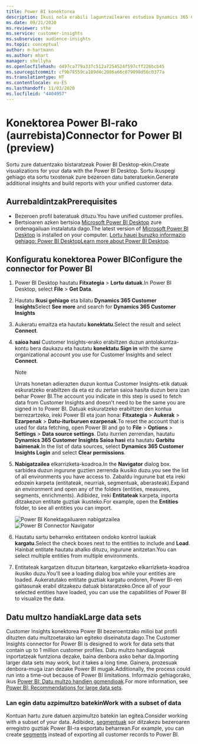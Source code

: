 ```yaml
---
title: Power BI konektorea
description: Ikusi nola erabili laguntzailearen estudioa Dynamics 365 Customer Insights konektorea Power BI-n.
ms.date: 09/21/2020
ms.reviewer: sthe
ms.service: customer-insights
ms.subservice: audience-insights
ms.topic: conceptual
author: m-hartmann
ms.author: mhart
manager: shellyha
ms.openlocfilehash: d497ca779a337c512a7254524f597cff226bcb45
ms.sourcegitcommit: cf9b78559ca189d4c2086a66c879098d56c0377a
ms.translationtype: HT
ms.contentlocale: eu-ES
ms.lasthandoff: 11/03/2020
ms.locfileid: "4404957"
---
```

# <a name="connector-for-power-bi-preview"></a><span data-ttu-id="7a6b7-103">Konektorea Power BI-rako (aurrebista)</span><span class="sxs-lookup"><span data-stu-id="7a6b7-103">Connector for Power BI (preview)</span></span>

<span data-ttu-id="7a6b7-104">Sortu zure datuentzako bistaratzeak Power BI Desktop-ekin.</span><span class="sxs-lookup"><span data-stu-id="7a6b7-104">Create visualizations for your data with the Power BI Desktop.</span></span> <span data-ttu-id="7a6b7-105">Sortu ikuspegi gehiago eta sortu txostenak zure bezeroen datu bateratuekin.</span><span class="sxs-lookup"><span data-stu-id="7a6b7-105">Generate additional insights and build reports with your unified customer data.</span></span>

## <a name="prerequisites"></a><span data-ttu-id="7a6b7-106">Aurrebaldintzak</span><span class="sxs-lookup"><span data-stu-id="7a6b7-106">Prerequisites</span></span>

- <span data-ttu-id="7a6b7-107">Bezeroen profil bateratuak dituzu.</span><span class="sxs-lookup"><span data-stu-id="7a6b7-107">You have unified customer profiles.</span></span>
- <span data-ttu-id="7a6b7-108">Bertsioaren azken bertsioa [Microsoft Power BI Desktop](https://powerbi.microsoft.com/desktop/) zure ordenagailuan instalatuta dago.</span><span class="sxs-lookup"><span data-stu-id="7a6b7-108">The latest version of [Microsoft Power BI Desktop](https://powerbi.microsoft.com/desktop/) is installed on your computer.</span></span> <span data-ttu-id="7a6b7-109">[Lortu hauei buruzko informazio gehiago: Power BI Desktop](https://docs.microsoft.com/power-bi/desktop-what-is-desktop)</span><span class="sxs-lookup"><span data-stu-id="7a6b7-109">[Learn more about Power BI Desktop](https://docs.microsoft.com/power-bi/desktop-what-is-desktop).</span></span>

## <a name="configure-the-connector-for-power-bi"></a><span data-ttu-id="7a6b7-110">Konfiguratu konektorea Power BI</span><span class="sxs-lookup"><span data-stu-id="7a6b7-110">Configure the connector for Power BI</span></span>

1. <span data-ttu-id="7a6b7-111">Power BI Desktop hautatu **Fitxategia** > **Lortu datuak**.</span><span class="sxs-lookup"><span data-stu-id="7a6b7-111">In Power BI Desktop, select **File** > **Get Data**.</span></span>

1. <span data-ttu-id="7a6b7-112">Hautatu **Ikusi gehiago** eta bilatu **Dynamics 365 Customer Insights**</span><span class="sxs-lookup"><span data-stu-id="7a6b7-112">Select **See more** and search for **Dynamics 365 Customer Insights**</span></span>

1. <span data-ttu-id="7a6b7-113">Aukeratu emaitza eta hautatu **konektatu**.</span><span class="sxs-lookup"><span data-stu-id="7a6b7-113">Select the result and select **Connect**.</span></span>

1. <span data-ttu-id="7a6b7-114">**saioa hasi** Customer Insights-erako erabiltzen duzun antolakuntza-kontu bera daukazu eta hautatu **konektatu**.</span><span class="sxs-lookup"><span data-stu-id="7a6b7-114">**Sign in** with the same organizational account you use for Customer Insights and select **Connect**.</span></span>
   > [!NOTE]
   > <span data-ttu-id="7a6b7-115">Urrats honetan adierazten duzun kontua Customer Insights-etik datuak eskuratzeko erabiltzen da eta ez du zertan saioa hasita duzun bera izan behar Power BI.</span><span class="sxs-lookup"><span data-stu-id="7a6b7-115">The account you indicate in this step is used to fetch data from Customer Insights and doesn't need to be the same you are signed in to Power BI.</span></span> <span data-ttu-id="7a6b7-116">Datuak eskuratzeko erabiltzen den kontua berrezartzeko, ireki Power BI eta joan hona: **Fitxategia** > **Aukerak** > **Ezarpenak** > **Datu-iturburuen ezarpenak**.</span><span class="sxs-lookup"><span data-stu-id="7a6b7-116">To reset the account that is used for data fetching, open Power BI and go to **File** > **Options** > **Settings** > **Data source settings**.</span></span> <span data-ttu-id="7a6b7-117">Datu iturrien zerrendan, hautatu **Dynamics 365 Customer Insights Saioa hasi** eta hautatu **Garbitu baimenak**.</span><span class="sxs-lookup"><span data-stu-id="7a6b7-117">In the list of data sources, select **Dynamics 365 Customer Insights Login** and select **Clear permissions**.</span></span>  

1. <span data-ttu-id="7a6b7-118">**Nabigatzailea** elkarrizketa-koadroa.</span><span class="sxs-lookup"><span data-stu-id="7a6b7-118">In the **Navigator** dialog box.</span></span> <span data-ttu-id="7a6b7-119">sarbidea duzun ingurune guztien zerrenda ikusiko duzu.</span><span class="sxs-lookup"><span data-stu-id="7a6b7-119">you see the list of all environments you have access to.</span></span> <span data-ttu-id="7a6b7-120">Zabaldu ingurune bat eta ireki edozein karpeta (entitateak, neurriak, segmentuak, aberasteak).</span><span class="sxs-lookup"><span data-stu-id="7a6b7-120">Expand an environment and open any of the folders (entities, measures, segments, enrichments).</span></span> <span data-ttu-id="7a6b7-121">Adibidez, ireki **Entitateak** karpeta, inporta ditzakezun entitate guztiak ikusteko.</span><span class="sxs-lookup"><span data-stu-id="7a6b7-121">For example, open the **Entities** folder, to see all entities you can import.</span></span>

   <span data-ttu-id="7a6b7-122">![Power BI Konektagailuaren nabigatzailea](media/power-bi-navigator.png "Power BI Konektagailuaren nabigatzailea")</span><span class="sxs-lookup"><span data-stu-id="7a6b7-122">![Power BI Connector Navigator](media/power-bi-navigator.png "Power BI Connector Navigator")</span></span>

1. <span data-ttu-id="7a6b7-123">Hautatu sartu beharreko entitateen ondoko kontrol laukiak **kargatu**.</span><span class="sxs-lookup"><span data-stu-id="7a6b7-123">Select the check boxes next to the entities to include and **Load**.</span></span> <span data-ttu-id="7a6b7-124">Hainbat entitate hautatu ahalko dituzu, ingurune anitzetan.</span><span class="sxs-lookup"><span data-stu-id="7a6b7-124">You can select multiple entities from multiple environments.</span></span>

1. <span data-ttu-id="7a6b7-125">Entitateak kargatzen dituzun bitartean, kargatzeko elkarrizketa-koadroa ikusiko duzu.</span><span class="sxs-lookup"><span data-stu-id="7a6b7-125">You'll see a loading dialog box while your entities are loaded.</span></span> <span data-ttu-id="7a6b7-126">Aukeratutako entitate guztiak kargatu ondoren, Power BI-ren gaitasunak erabil ditzakezu datuak bistaratzeko.</span><span class="sxs-lookup"><span data-stu-id="7a6b7-126">Once all of your selected entities have loaded, you can use the capabilities of Power BI to visualize the data.</span></span>

## <a name="large-data-sets"></a><span data-ttu-id="7a6b7-127">Datu multzo handiak</span><span class="sxs-lookup"><span data-stu-id="7a6b7-127">Large data sets</span></span>

<span data-ttu-id="7a6b7-128">Customer Insights konektorea Power BI bezeroentzako milioi bat profil dituzten datu multzoetarako lan egiteko diseinatuta dago.</span><span class="sxs-lookup"><span data-stu-id="7a6b7-128">The Customer Insights connector for Power BI is designed to work for data sets that contain up to 1 million customer profiles.</span></span> <span data-ttu-id="7a6b7-129">Datu multzo handiagoak inportatzeak funtziona dezake, baina denbora asko behar da.</span><span class="sxs-lookup"><span data-stu-id="7a6b7-129">Importing larger data sets may work, but it takes a long time.</span></span> <span data-ttu-id="7a6b7-130">Gainera, prozesuak denbora-muga izan dezake Power BI mugak.</span><span class="sxs-lookup"><span data-stu-id="7a6b7-130">Additionally, the process could run into a time-out because of Power BI limitations.</span></span> <span data-ttu-id="7a6b7-131">Informazio gehiagorako, ikus [Power BI: Datu multzo handien gomendioak](https://docs.microsoft.com/power-bi/admin/service-premium-what-is#large-datasets).</span><span class="sxs-lookup"><span data-stu-id="7a6b7-131">For more information, see [Power BI: Recommendations for large data sets](https://docs.microsoft.com/power-bi/admin/service-premium-what-is#large-datasets).</span></span> 

### <a name="work-with-a-subset-of-data"></a><span data-ttu-id="7a6b7-132">Lan egin datu azpimultzo batekin</span><span class="sxs-lookup"><span data-stu-id="7a6b7-132">Work with a subset of data</span></span>

<span data-ttu-id="7a6b7-133">Kontuan hartu zure datuen azpimultzo batekin lan egitea.</span><span class="sxs-lookup"><span data-stu-id="7a6b7-133">Consider working with a subset of your data.</span></span> <span data-ttu-id="7a6b7-134">Adibidez, [segmentuak](segments.md) sor ditzakezu bezeroaren erregistro guztiak Power BI-ra esportatu beharrean.</span><span class="sxs-lookup"><span data-stu-id="7a6b7-134">For example, you can create [segments](segments.md) instead of exporting all customer records to Power BI.</span></span>
